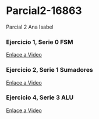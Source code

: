# Parcial2-16863

Parcial 2 Ana Isabel
### Ejercicio 1, Serie 0 FSM 
[Enlace a Video](https://youtu.be/DiFMk8Jr9d4)

### Ejercicio 2, Serie 1 Sumadores 
[Enlace a Video](https://youtu.be/rRJhVMlOcyY)

### Ejercicio 4, Serie 3 ALU 
[Enlace a Video](https://youtu.be/JULSQxfO1uQ)
